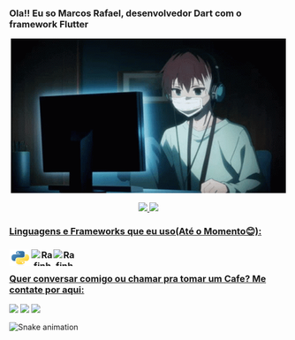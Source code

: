 ### Ola!! Eu so Marcos Rafael, desenvolvedor Dart com o framework Flutter

<div align="center">
  
  [<img src="https://github.com/MRaphaelpy/MRaphaelpy/blob/main/.github/workflows/boy.gif" />]()
  
  </div>


<div align="center">
  <a href="https://github.com/MRaphaelpy">
  <img height="180em" src="https://github-readme-stats.vercel.app/api?username=MRaphaelpy&show_icons=true&theme=dark&include_all_commits=true&count_private=true"/>
  <img height="180em" src="https://github-readme-stats.vercel.app/api/top-langs/?username=MRaphaelpy&layout=compact&langs_count=7&theme=dark"/>   
</div>
  
 <h3> Linguagens e Frameworks que eu uso(Até o Momento😊):<h3/>
  <div align="center">
  <img align="left" alt="Rafinha-Python" height="30" width="40" src="https://raw.githubusercontent.com/devicons/devicon/master/icons/python/python-original.svg">
   <img align="left" alt="Rafinha-Python" height="30" width="40"src="https://cdn.jsdelivr.net/gh/devicons/devicon/icons/dart/dart-original-wordmark.svg" />
    <img align="left" alt="Rafinha-Python" height="30" width="40" src="https://cdn.jsdelivr.net/gh/devicons/devicon/icons/flutter/flutter-original.svg" />
  </div>
  
  <br>
  
   <h3>Quer conversar comigo ou chamar pra tomar um Cafe? Me contate por aqui:</h3>
     
     
   <div>   
  <a href="https://www.instagram.com/mraphael.py/" target="_blank"><img src="https://img.shields.io/badge/-Instagram-%23E4405F?style=for-the-badge&logo=instagram&logoColor=white" target="_blank"></a> 
  <a href = "mailto:mraphael.py@gmail.com"><img src="https://img.shields.io/badge/-Gmail-%23333?style=for-the-badge&logo=gmail&logoColor=white" target="_blank"></a>
  <a href="https://www.linkedin.com/in/marcos-rafael-026842215/" target="_blank"><img src="https://img.shields.io/badge/-LinkedIn-%230077B5?style=for-the-badge&logo=linkedin&logoColor=white" target="_blank"></a> 
 
![Snake animation](https://github.com/MRaphaelpy/MRaphaelpy/blob/output/github-contribution-grid-snake.svg)
     
     
</div>
  
 
